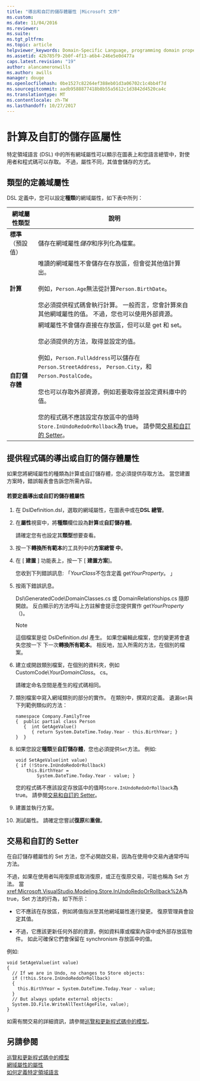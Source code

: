 ```yaml
---
title: "導出和自訂的儲存體屬性 |Microsoft 文件"
ms.custom: 
ms.date: 11/04/2016
ms.reviewer: 
ms.suite: 
ms.tgt_pltfrm: 
ms.topic: article
helpviewer_keywords: Domain-Specific Language, programming domain properties
ms.assetid: 42b785f9-2b0f-4f13-a6b4-246e5e0d477a
caps.latest.revision: "19"
author: alancameronwills
ms.author: awills
manager: douge
ms.openlocfilehash: 0be1527c82264ef388eb01d3a06702c1c4bb4f7d
ms.sourcegitcommit: aadb9588877418b8b55a5612c1d3842d4520ca4c
ms.translationtype: MT
ms.contentlocale: zh-TW
ms.lasthandoff: 10/27/2017
---
```

# <a name="calculated-and-custom-storage-properties"></a>計算及自訂的儲存區屬性
特定領域語言 (DSL) 中的所有網域屬性可以顯示在圖表上和您語言總管中，對使用者和程式碼可以存取。 不過，屬性不同，其值會儲存的方式。  
  
## <a name="kinds-of-domain-properties"></a>類型的定義域屬性  
 DSL 定義中，您可以設定**種類**的網域屬性，如下表中所列：  
  
|網域屬性類型|說明|  
|--------------------------|-----------------|  
|**標準**（預設值）|儲存在網域屬性*儲存*和序列化為檔案。|  
|**計算**|唯讀的網域屬性不會儲存在存放區，但會從其他值計算出。<br /><br /> 例如，`Person.Age`無法從計算`Person.BirthDate`。<br /><br /> 您必須提供程式碼會執行計算。 一般而言，您會計算來自其他網域屬性的值。 不過，您也可以使用外部資源。|  
|**自訂儲存體**|網域屬性不會儲存直接在存放區，但可以是 get 和 set。<br /><br /> 您必須提供的方法，取得並設定的值。<br /><br /> 例如，`Person.FullAddress`可以儲存在`Person.StreetAddress`， `Person.City`，和`Person.PostalCode`。<br /><br /> 您也可以存取外部資源，例如若要取得並設定資料庫中的值。<br /><br /> 您的程式碼不應該設定存放區中的值時`Store.InUndoRedoOrRollback`為 true。 請參閱[交易和自訂的 Setter](#setters)。|  
  
## <a name="providing-the-code-for-a-calculated-or-custom-storage-property"></a>提供程式碼的導出或自訂的儲存體屬性  
 如果您將網域屬性的種類為計算或自訂儲存體，您必須提供存取方法。 當您建置方案時，錯誤報表會告訴您所需內容。  
  
#### <a name="to-define-a-calculated-or-custom-storage-property"></a>若要定義導出或自訂的儲存體屬性  
  
1.  在 DslDefinition.dsl，選取的網域屬性，在圖表中或在**DSL 總管**。  
  
2.  在**屬性**視窗中，將**種類**欄位設為**計算**或**自訂儲存體**。  
  
     請確定您有也設定其**類型**想要查看。  
  
3.  按一下**轉換所有範本**的工具列中的**方案總管 中**。  
  
4.  在 [ **建置** ] 功能表上，按一下 [ **建置方案**]。  
  
     您收到下列錯誤訊息: 「*YourClass*不包含定義 get*YourProperty*。 」  
  
5.  按兩下錯誤訊息。  
  
     Dsl\GeneratedCode\DomainClasses.cs 或 DomainRelationships.cs 隨即開啟。 反白顯示的方法呼叫上方註解會提示您提供實作 get*YourProperty*（)。  
  
    > [!NOTE]
    >  這個檔案是從 DslDefinition.dsl 產生。 如果您編輯此檔案，您的變更將會遺失您按一下 下一次**轉換所有範本**。 相反地，加入所需的方法，在個別的檔案。  
  
6.  建立或開啟類別檔案，在個別的資料夾，例如 CustomCode\\*YourDomainClass*。 cs。  
  
     請確定命名空間是產生的程式碼相同。  
  
7.  類別檔案中寫入網域類別的部分的實作。 在類別中，撰寫的定義。 遺漏`Get`與下列範例類似的方法：  
  
    ```  
    namespace Company.FamilyTree  
    {  public partial class Person  
       {  int GetAgeValue()  
          { return System.DateTime.Today.Year - this.BirthYear; }  
    }  }  
    ```  
  
8.  如果您設定**種類**至**自訂儲存體**，您也必須提供`Set`方法。 例如:   
  
    ```  
    void SetAgeValue(int value)  
    { if (!Store.InUndoRedoOrRollback)  
        this.BirthYear =   
            System.DateTime.Today.Year - value; }  
    ```  
  
     您的程式碼不應該設定存放區中的值時`Store.InUndoRedoOrRollback`為 true。 請參閱[交易和自訂的 Setter](#setters)。  
  
9. 建置並執行方案。  
  
10. 測試屬性。 請確定您嘗試**復原**和**重做**。  
  
##  <a name="setters"></a>交易和自訂的 Setter  
 在自訂儲存體屬性的 Set 方法，您不必開啟交易，因為在使用中交易內通常呼叫方法。  
  
 不過，如果在使用者叫用復原或取消復原，或正在復原交易，可能也稱為 Set 方法。 當<xref:Microsoft.VisualStudio.Modeling.Store.InUndoRedoOrRollback%2A>為 true，Set 方法的行為，如下所示：  
  
-   它不應該在存放區，例如將值指派至其他網域屬性進行變更。 復原管理員會設定其值。  
  
-   不過，它應該更新任何外部的資源，例如資料庫或檔案內容中或外部存放區物件。 如此可確保它們會保留在 synchronism 存放區中的值。  
  
 例如:   
  
```  
void SetAgeValue(int value)  
{   
  // If we are in Undo, no changes to Store objects:  
  if (!this.Store.InUndoRedoOrRollback)  
  {   
    this.BirthYear = System.DateTime.Today.Year - value;   
  }  
  // But always update external objects:  
  System.IO.File.WriteAllText(AgeFile, value);  
}  
```  
  
 如需有關交易的詳細資訊，請參閱[巡覽和更新程式碼中的模型](../modeling/navigating-and-updating-a-model-in-program-code.md)。  
  
## <a name="see-also"></a>另請參閱  
 [巡覽和更新程式碼中的模型](../modeling/navigating-and-updating-a-model-in-program-code.md)   
 [網域屬性的屬性](../modeling/properties-of-domain-properties.md)   
 [如何定義特定領域語言](../modeling/how-to-define-a-domain-specific-language.md)